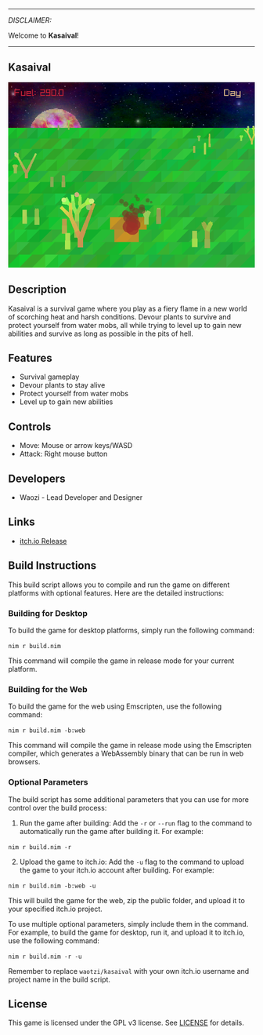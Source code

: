 -----------------------------------

_DISCLAIMER:_

Welcome to **Kasaival**!

-----------------------------------

## Kasaival

![Kasaival](screenshots/screenshot000.png "Kasaival")


## Description

Kasaival is a survival game where you play as a fiery flame in a new world of scorching heat and harsh conditions. Devour plants to survive and protect yourself from water mobs, all while trying to level up to gain new abilities and survive as long as possible in the pits of hell.

## Features

- Survival gameplay
- Devour plants to stay alive
- Protect yourself from water mobs
- Level up to gain new abilities

## Controls

- Move: Mouse or arrow keys/WASD
- Attack: Right mouse button

## Developers

- Waozi - Lead Developer and Designer

## Links

- [itch.io Release](https://waozi.itch.io/kasaival)

## Build Instructions

This build script allows you to compile and run the game on different platforms with optional features. Here are the detailed instructions:

### Building for Desktop

To build the game for desktop platforms, simply run the following command:

```nim r build.nim```

This command will compile the game in release mode for your current platform.

### Building for the Web

To build the game for the web using Emscripten, use the following command:

```nim r build.nim -b:web```

This command will compile the game in release mode using the Emscripten compiler, which generates a WebAssembly binary that can be run in web browsers.

### Optional Parameters

The build script has some additional parameters that you can use for more control over the build process:

1. Run the game after building: Add the `-r` or `--run` flag to the command to automatically run the game after building it. For example:

```nim r build.nim -r```

2. Upload the game to itch.io: Add the `-u` flag to the command to upload the game to your itch.io account after building. For example:

```nim r build.nim -b:web -u```

This will build the game for the web, zip the public folder, and upload it to your specified itch.io project.

To use multiple optional parameters, simply include them in the command. For example, to build the game for desktop, run it, and upload it to itch.io, use the following command:

```nim r build.nim -r -u```

Remember to replace `waotzi/kasaival` with your own itch.io username and project name in the build script.


## License

This game is licensed under the GPL v3 license. See [LICENSE](LICENSE) for details.
